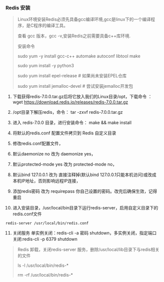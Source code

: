 ### Redis 安装

> Linux环境安装Redis必须先具备gcc编译环境,gcc是linux下的一个编译程序，是C程序的编译工具。
>
> 查看 gcc 版本，gcc -v,安装Redis之前需要具备c++库环境.
>
> 安装命令
>
>  sudo yum -y install gcc-c++ automake autoconf libtool make
>
> sudo yum install -y python3
>
> sudo yum install epel-release  # 如果尚未安装EPEL仓库  
>
> sudo yum install jemalloc-devel  # 尝试安装jemalloc开发包

1. 下载获得redis-7.0.0.tar.gz后将它放入我们的Linux目录/opt，下载命令 ：wget https://download.redis.io/releases/redis-7.0.0.tar.gz

2. /opt目录下解压redis，命令：  tar -zxvf redis-7.0.0.tar.gz

3. 进入  redis-7.0.0 目录，进行安装命令： make && make install

4. 将默认的redis.conf 配置文件拷贝到 Redis 自定义目录

5. 修改redis.conf配置文件，

6. 默认daemonize no  改为 daemonize yes， 

7. 默认protected-mode yes   改为 protected-mode no， 

8. 默认bind 127.0.0.1       改为 直接注释掉(默认bind 127.0.0.1只能本机访问)或改成本机IP地址，否则影响远程IP连接，

9. 添加redis密码   改为 requirepass 你自己设置的密码。改完后确保生效，记得重启

10. 进入安装目录，/usr/local/bin目录下运行redis-server，启用自定义目录下的redis.conf文件

   ```
   redis-server /usr/local/bin/redis.conf
   ```

11. 关闭服务 单实例关闭：redis-cli -a 密码 shutdown，多实例关闭，指定端口关闭:redis-cli -p 6379 shutdown

> Redis 卸载，关闭redis-server 服务，删除/usr/local/lib目录下与redis相关的文件
>
> ls -l /usr/local/bin/redis-*
>
> rm -rf /usr/local/bin/redis-*